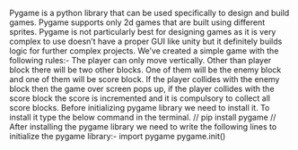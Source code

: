Pygame is a python library that can be used specifically to design and build games. Pygame supports only 2d games that are built using different sprites.
Pygame is not particularly best for designing games as it is very complex to use doesn’t have a proper GUI like unity but it definitely builds logic for further complex projects.
We’ve created a simple game with the following rules:-
The player can only move vertically. 
Other than player block there will be two other blocks. 
One of them will be the enemy block and one of them will be score block. 
If the player collides with the enemy block then the game over screen pops up, if the player collides with the score block the score is incremented and it is compulsory to collect all score blocks. 
Before initializing pygame library we need to install it. To install it type the below command in the terminal.
 // pip install pygame // 
After installing the pygame library we need to write the following lines to initialize the pygame library:-
import pygame
pygame.init()

